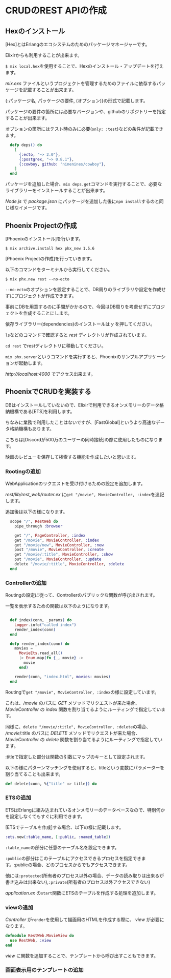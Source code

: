 # CRUDのREST APIの作成

## Hexのインストール

[Hex]とはErlangのエコシステムのためのパッケージマネージャーです。

Elixirからも利用することが出来ます。

`$ mix local.hex`を使用することで、Hexのインストール・アップデートを行えます。

_mix.exs_ ファイルというプロジェクトを管理するためのファイルに依存するパッケージを記載することが出来ます。

{:パッケージ名, パッケージの要件, (オプション)}の形式で記載します。

パッケージの要件の箇所には必要なバージョンや、githubのリポジトリーを指定することが出来ます。

オプションの箇所にはテスト時のみに必要(`only: :test`)などの条件が記載できます。

``` elixir
  defp deps() do
    [
      {:ecto, "~> 2.0"},
      {:postgrex, "~> 0.8.1"},
      {:cowboy, github: "ninenines/cowboy"},
    ]
  end
```

パッケージを追加した場合、`mix deps.get`コマンドを実行することで、必要なライブラリーをインストールすることが出来ます。

_Node.js_ で _package.json_ にパッケージを追加した後に`npm install`するのと同じ様なイメージです。

## Phoenix Projectの作成

[Phoenixのインストール]を行います。

`$ mix archive.install hex phx_new 1.5.6`

[Phoenix Projectの作成]を行っていきます。

以下のコマンドをターミナルから実行してください。

``` shell
$ mix phx.new rest --no-ecto
```

`--no-ecto`のオプションを設定することで、DB周りのライブラリや設定を作成せずにプロジェクトが作成できます。

事前にDBを用意するのに手間がかかるので、今回はDB周りを考慮せずにプロジェクトを作成することにします。

依存ライブラリー(dependencies)のインストールは _y_ を押してください。

`ls`などのコマンドで確認すると _rest_ ディレクトリが作成されています。

`cd rest` でrestディレクトリに移動してください。

`mix phx.server`というコマンドを実行すると、Phoenixのサンプルアプリケーションが起動します。

_http://localhost:4000_ でアクセス出来ます。

## PhoenixでCRUDを実装する

DBはインストールしていないので、Elixirで利用できるオンメモリーのデータ格納機構である[ETS]を利用します。

ちなみに業務で利用したことはないですが、[FastGlobal]というより高速なデータ格納機構もあります。

こちらは[Discordが500万のユーザーの同時接続]の際に使用したものになります。

映画のレビューを保存して検索する機能を作成したいと思います。

### Rootingの追加

WebApplicationのリクエストを受け付けるための設定を追加します。

_rest/lib/rest_web/router.ex_ に`get "/movie", MovieController, :index`を追記します。

追加後は以下の様になります。

``` elixir
  scope "/", RestWeb do
    pipe_through :browser

    get "/", PageController, :index
    get "/movie", MovieController, :index
    get "/movie/new", MovieController, :new
    post "/movie", MovieController, :create
    get "/movie/:title", MovieController, :show
    put "/movie", MovieController, :update
    delete "/movie/:title", MovieController, :delete
  end
```

### Controllerの追加

Routingの設定に従って、Controllerのパブリックな関数が呼び出されます。

一覧を表示するための関数は以下のようになります。

``` elixir

  def index(conn, _params) do
    Logger.info("called index")
    render_index(conn)
  end

  defp render_index(conn) do
    movies =
      MovieEts.read_all()
      |> Enum.map(fn {_, movie} ->
        movie
      end)

    render(conn, "index.html", movies: movies)
  end

```

Routingで`get "/movie", MovieController, :index`の様に設定しています。

これは、_/movie_ のパスに _GET_ メソッドでリクエストが来た場合、 _MovieController_ の _index_ 関数を割り当てるようにルーティングで指定しています。

同様に、`delete "/movie/:title", MovieController, :delete`の場合、
_/movie_/:title のパスに _DELETE_ メソッドでリクエストが来た場合、 _MovieController_ の _delete_ 関数を割り当てるようにルーティングで指定しています。

:titleで指定した部分は関数の引数にマップのキーとして設定されます。

以下の様にパターンマッチングを使用すると、titleという変数にパラメーターを割り当てることも出来ます。

``` elixir
def delete(conn, %{"title" => title}) do
```

### ETSの追加

ETSはErlangに組み込まれているオンメモリーのデータベースなので、特別何かを設定しなくてもすぐに利用できます。

[ETSでテーブルを作成]する場合、以下の様に記載します。

``` elixir
:ets.new(:table_name, [:public, :named_table])
```

`:table_name`の部分に任意のテーブル名を設定できます。

`:public`の部分はこのテーブルにアクセスできるプロセスを指定できます。:publicの場合、どのプロセスからでもアクセスできます。

他には`:protected`(所有者のプロセス以外の場合、データの読み取りは出来るが書き込みは出来ない),`:private`(所有者のプロセス以外アクセスできない)

_application.ex_ の`start`関数にETSのテーブルを作成する処理を追加します。


### viewの追加

_Controller_ が`render`を使用して描画用のHTMLを作成する際に、 _view_ が必要になります。

``` elixir
defmodule RestWeb.MovieView do
  use RestWeb, :view
end
```

_view_ に関数を追加することで、テンプレートから呼び出すこともできます。

### 画面表示用のテンプレートの追加